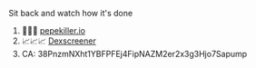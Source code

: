 Sit back and watch how it's done

1. 🚀🚀🚀 [pepekiller.io](pepekiller.io)
2. 📈📈📈 [Dexscreener](https://dexscreener.com/solana/3pjs8h9hzrznhn2mcl9u5gdcpy9zcsrjglbjfruajffh)
3. CA: 38PnzmNXht1YBFPFEj4FipNAZM2er2x3g3Hjo7Sapump
